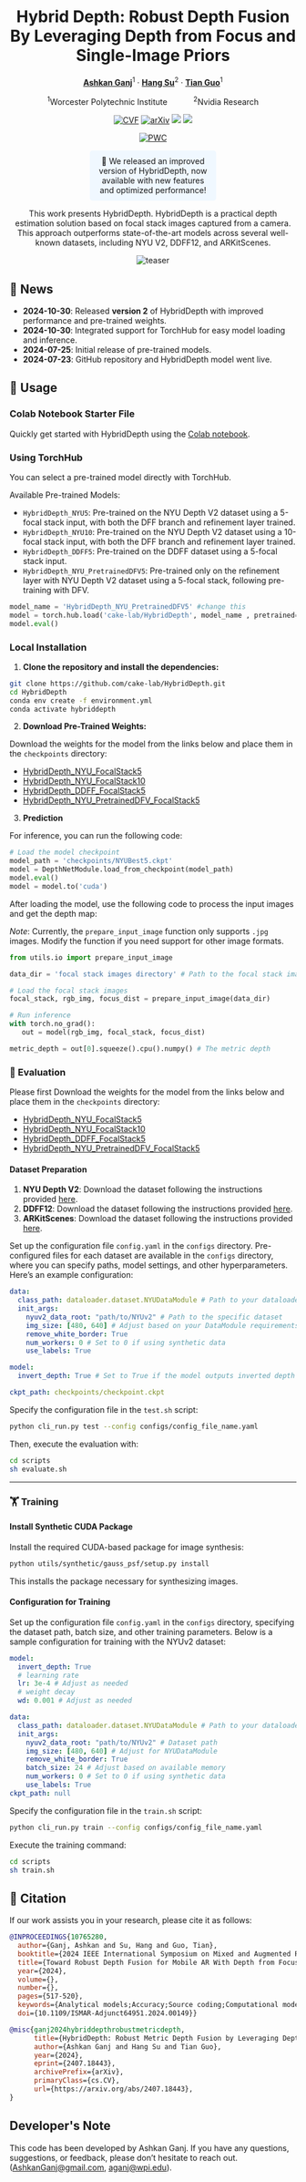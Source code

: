 <div align="center">
<h1>Hybrid Depth: Robust Depth Fusion </br> By Leveraging Depth from Focus and Single-Image Priors</h1>

[**Ashkan Ganj**](https://ashkanganj.me/)<sup>1</sup> · [**Hang Su**](https://suhangpro.github.io/)<sup>2</sup> · [**Tian Guo**](https://tianguo.info/)<sup>1</sup>

<sup>1</sup>Worcester Polytechnic Institute
&emsp;&emsp;&emsp;<sup>2</sup>Nvidia Research

<a href="https://openaccess.thecvf.com/content/WACV2025/html/Ganj_HybridDepth_Robust_Metric_Depth_Fusion_by_Leveraging_Depth_from_Focus_WACV_2025_paper.html"><img src='https://img.shields.io/badge/WACV-Paper-blue' alt='CVF'></a>
<a href="https://arxiv.org/pdf/2407.18443"><img src='https://img.shields.io/badge/arXiv-Hybrid Depth-red' alt='arXiv'></a>
<a href="https://ieeexplore.ieee.org/document/10765280"><img src='https://img.shields.io/badge/ISMAR24-Poster-blue'></a>
<a href="https://huggingface.co/AshkanGanj/HybridDepth"><img src='https://img.shields.io/badge/%F0%9F%A4%97%20Hugging%20Face-Link-yellow'></a>



[![PWC](https://img.shields.io/endpoint.svg?url=https://paperswithcode.com/badge/hybriddepth-robust-depth-fusion-for-mobile-ar/monocular-depth-estimation-on-nyu-depth-v2)](https://paperswithcode.com/sota/monocular-depth-estimation-on-nyu-depth-v2?p=hybriddepth-robust-depth-fusion-for-mobile-ar)

</div>

<div align="center">
  <p style="background-color: #f0f8ff; padding: 10px; border-radius: 5px; width:40%" >
  📢 We released an improved version of HybridDepth, now available with new features and optimized performance!
  </p>


This work presents HybridDepth. HybridDepth is a practical depth estimation solution based on focal stack images captured from a camera. This approach outperforms state-of-the-art models across several well-known datasets, including NYU V2, DDFF12, and ARKitScenes.

![teaser](assets/teaser.png)
</div>

## 📢 News

- **2024-10-30**:  Released **version 2** of HybridDepth with improved performance and pre-trained weights.
- **2024-10-30**: Integrated support for TorchHub for easy model loading and inference.
- **2024-07-25**: Initial release of pre-trained models.
- **2024-07-23**: GitHub repository and HybridDepth model went live.


## 🚀 Usage

### Colab Notebook Starter File

Quickly get started with HybridDepth using the [Colab notebook](https://colab.research.google.com/github/cake-lab/HybridDepth/blob/main/notebooks/HybridDepthStarterNB.ipynb).

### Using TorchHub

You can select a pre-trained model directly with TorchHub.

Available Pre-trained Models:

* `HybridDepth_NYU5`: Pre-trained on the NYU Depth V2 dataset using a 5-focal stack input, with both the DFF branch and refinement layer trained.
* `HybridDepth_NYU10`: Pre-trained on the NYU Depth V2 dataset using a 10-focal stack input, with both the DFF branch and refinement layer trained.
* `HybridDepth_DDFF5`: Pre-trained on the DDFF dataset using a 5-focal stack input.
* `HybridDepth_NYU_PretrainedDFV5`: Pre-trained only on the refinement layer with NYU Depth V2 dataset using a 5-focal stack, following pre-training with DFV.

```python
model_name = 'HybridDepth_NYU_PretrainedDFV5' #change this
model = torch.hub.load('cake-lab/HybridDepth', model_name , pretrained=True)
model.eval()
```

### Local Installation

1. **Clone the repository and install the dependencies:**

```bash
git clone https://github.com/cake-lab/HybridDepth.git
cd HybridDepth
conda env create -f environment.yml
conda activate hybriddepth
```

2. **Download Pre-Trained Weights:**

Download the weights for the model from the links below and place them in the `checkpoints` directory:

- [HybridDepth_NYU_FocalStack5](https://github.com/cake-lab/HybridDepth/releases/download/v2.0/NYUBest5-DFV-Trained.ckpt)
- [HybridDepth_NYU_FocalStack10](https://github.com/cake-lab/HybridDepth/releases/download/v2.0/NYUBest10-DFV-Trained.ckpt)
- [HybridDepth_DDFF_FocalStack5](https://github.com/cake-lab/HybridDepth/releases/download/v2.0/DDFF12.ckpt)
- [HybridDepth_NYU_PretrainedDFV_FocalStack5](https://github.com/cake-lab/HybridDepth/releases/download/v2.0/NyuBest5.ckpt)

3. **Prediction**

For inference, you can run the following code:

```python
# Load the model checkpoint
model_path = 'checkpoints/NYUBest5.ckpt'
model = DepthNetModule.load_from_checkpoint(model_path)
model.eval()
model = model.to('cuda')
```

After loading the model, use the following code to process the input images and get the depth map:

_Note_: Currently, the `prepare_input_image` function only supports `.jpg` images. Modify the function if you need support for other image formats.

```python
from utils.io import prepare_input_image

data_dir = 'focal stack images directory' # Path to the focal stack images in a folder

# Load the focal stack images
focal_stack, rgb_img, focus_dist = prepare_input_image(data_dir)

# Run inference
with torch.no_grad():
   out = model(rgb_img, focal_stack, focus_dist)

metric_depth = out[0].squeeze().cpu().numpy() # The metric depth
```

### 🧪 Evaluation

Please first Download the weights for the model from the links below and place them in the `checkpoints` directory:

- [HybridDepth_NYU_FocalStack5](https://github.com/cake-lab/HybridDepth/releases/download/v2.0/NYUBest5-DFV-Trained.ckpt)
- [HybridDepth_NYU_FocalStack10](https://github.com/cake-lab/HybridDepth/releases/download/v2.0/NYUBest10-DFV-Trained.ckpt)
- [HybridDepth_DDFF_FocalStack5](https://github.com/cake-lab/HybridDepth/releases/download/v2.0/DDFF12.ckpt)
- [HybridDepth_NYU_PretrainedDFV_FocalStack5](https://github.com/cake-lab/HybridDepth/releases/download/v2.0/NyuBest5.ckpt)

#### Dataset Preparation

1. **NYU Depth V2**: Download the dataset following the instructions provided [here](https://github.com/cleinc/bts/tree/master/pytorch#nyu-depvh-v2).
2. **DDFF12**: Download the dataset following the instructions provided [here](https://github.com/fuy34/DFV).
3. **ARKitScenes**: Download the dataset following the instructions provided [here](https://github.com/cake-lab/Mobile-AR-Depth-Estimation).

Set up the configuration file `config.yaml` in the `configs` directory. Pre-configured files for each dataset are available in the `configs` directory, where you can specify paths, model settings, and other hyperparameters. Here’s an example configuration:

```yaml
data:
  class_path: dataloader.dataset.NYUDataModule # Path to your dataloader module in dataset.py
  init_args:
    nyuv2_data_root: "path/to/NYUv2" # Path to the specific dataset
    img_size: [480, 640] # Adjust based on your DataModule requirements
    remove_white_border: True
    num_workers: 0 # Set to 0 if using synthetic data
    use_labels: True

model:
  invert_depth: True # Set to True if the model outputs inverted depth

ckpt_path: checkpoints/checkpoint.ckpt
```

Specify the configuration file in the `test.sh` script:

```bash
python cli_run.py test --config configs/config_file_name.yaml
```

Then, execute the evaluation with:

```bash
cd scripts
sh evaluate.sh
```

---

### 🏋️ Training

#### Install Synthetic CUDA Package

Install the required CUDA-based package for image synthesis:

```bash
python utils/synthetic/gauss_psf/setup.py install
```

This installs the package necessary for synthesizing images.

#### Configuration for Training

Set up the configuration file `config.yaml` in the `configs` directory, specifying the dataset path, batch size, and other training parameters. Below is a sample configuration for training with the NYUv2 dataset:

```yaml
model:
  invert_depth: True
  # learning rate
  lr: 3e-4 # Adjust as needed
  # weight decay
  wd: 0.001 # Adjust as needed

data:
  class_path: dataloader.dataset.NYUDataModule # Path to your dataloader module in dataset.py
  init_args:
    nyuv2_data_root: "path/to/NYUv2" # Dataset path
    img_size: [480, 640] # Adjust for NYUDataModule
    remove_white_border: True
    batch_size: 24 # Adjust based on available memory
    num_workers: 0 # Set to 0 if using synthetic data
    use_labels: True
ckpt_path: null
```

Specify the configuration file in the `train.sh` script:

```bash
python cli_run.py train --config configs/config_file_name.yaml
```

Execute the training command:

```bash
cd scripts
sh train.sh
```

## 📖 Citation

If our work assists you in your research, please cite it as follows:

```Bibtex
@INPROCEEDINGS{10765280,
  author={Ganj, Ashkan and Su, Hang and Guo, Tian},
  booktitle={2024 IEEE International Symposium on Mixed and Augmented Reality Adjunct (ISMAR-Adjunct)}, 
  title={Toward Robust Depth Fusion for Mobile AR With Depth from Focus and Single-Image Priors}, 
  year={2024},
  volume={},
  number={},
  pages={517-520},
  keywords={Analytical models;Accuracy;Source coding;Computational modeling;Pipelines;Estimation;Cameras;Mobile handsets;Hardware;Augmented reality;Metric Depth Estimation;Augmented Reality;Depth From Focus;Depth Estimation},
  doi={10.1109/ISMAR-Adjunct64951.2024.00149}}

@misc{ganj2024hybriddepthrobustmetricdepth,
      title={HybridDepth: Robust Metric Depth Fusion by Leveraging Depth from Focus and Single-Image Priors},
      author={Ashkan Ganj and Hang Su and Tian Guo},
      year={2024},
      eprint={2407.18443},
      archivePrefix={arXiv},
      primaryClass={cs.CV},
      url={https://arxiv.org/abs/2407.18443},
}
```


## Developer's Note
This code has been developed by Ashkan Ganj. If you have any questions, suggestions, or feedback, please don’t hesitate to reach out.(AshkanGanj@gmail.com, aganj@wpi.edu).
